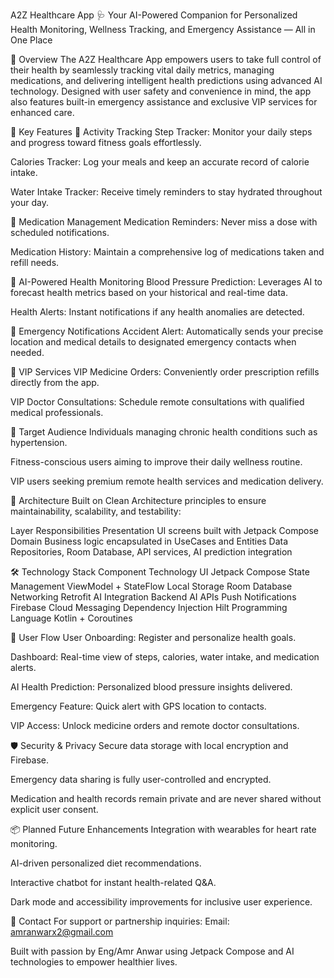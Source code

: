 A2Z Healthcare App 🩺
Your AI-Powered Companion for Personalized Health Monitoring, Wellness Tracking, and Emergency Assistance — All in One Place

🌟 Overview
The A2Z Healthcare App empowers users to take full control of their health by seamlessly tracking vital daily metrics, managing medications, and delivering intelligent health predictions using advanced AI technology. Designed with user safety and convenience in mind, the app also features built-in emergency assistance and exclusive VIP services for enhanced care.

🚀 Key Features
🏃 Activity Tracking
Step Tracker: Monitor your daily steps and progress toward fitness goals effortlessly.

Calories Tracker: Log your meals and keep an accurate record of calorie intake.

Water Intake Tracker: Receive timely reminders to stay hydrated throughout your day.

💊 Medication Management
Medication Reminders: Never miss a dose with scheduled notifications.

Medication History: Maintain a comprehensive log of medications taken and refill needs.

🧠 AI-Powered Health Monitoring
Blood Pressure Prediction: Leverages AI to forecast health metrics based on your historical and real-time data.

Health Alerts: Instant notifications if any health anomalies are detected.

🚨 Emergency Notifications
Accident Alert: Automatically sends your precise location and medical details to designated emergency contacts when needed.

👑 VIP Services
VIP Medicine Orders: Conveniently order prescription refills directly from the app.

VIP Doctor Consultations: Schedule remote consultations with qualified medical professionals.

🎯 Target Audience
Individuals managing chronic health conditions such as hypertension.

Fitness-conscious users aiming to improve their daily wellness routine.

VIP users seeking premium remote health services and medication delivery.

🧱 Architecture
Built on Clean Architecture principles to ensure maintainability, scalability, and testability:

Layer	Responsibilities
Presentation	UI screens built with Jetpack Compose
Domain	Business logic encapsulated in UseCases and Entities
Data	Repositories, Room Database, API services, AI prediction integration

🛠️ Technology Stack
Component	Technology
UI	Jetpack Compose
State Management	ViewModel + StateFlow
Local Storage	Room Database
Networking	Retrofit
AI Integration	Backend AI APIs
Push Notifications	Firebase Cloud Messaging
Dependency Injection	Hilt
Programming Language	Kotlin + Coroutines

📲 User Flow
User Onboarding: Register and personalize health goals.

Dashboard: Real-time view of steps, calories, water intake, and medication alerts.

AI Health Prediction: Personalized blood pressure insights delivered.

Emergency Feature: Quick alert with GPS location to contacts.

VIP Access: Unlock medicine orders and remote doctor consultations.

🛡️ Security & Privacy
Secure data storage with local encryption and Firebase.

Emergency data sharing is fully user-controlled and encrypted.

Medication and health records remain private and are never shared without explicit user consent.

📦 Planned Future Enhancements
Integration with wearables for heart rate monitoring.

AI-driven personalized diet recommendations.

Interactive chatbot for instant health-related Q&A.

Dark mode and accessibility improvements for inclusive user experience.

📧 Contact
For support or partnership inquiries:
Email: amranwarx2@gmail.com

Built with passion by Eng/Amr Anwar using Jetpack Compose and AI technologies to empower healthier lives.

